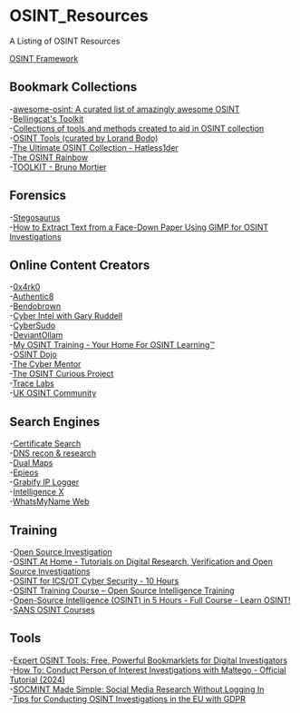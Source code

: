 # OSINT_Resources
 A Listing of OSINT Resources

[OSINT Framework](https://osintframework.com/)

## Bookmark Collections
-[awesome-osint: A curated list of amazingly awesome OSINT](https://github.com/jivoi/awesome-osint)\
-[Bellingcat's Toolkit](https://bellingcat.gitbook.io/toolkit)\
-[Collections of tools and methods created to aid in OSINT collection](https://github.com/sinwindie/OSINT)\
-[OSINT Tools (curated by Lorand Bodo)](https://start.me/p/7kxyy2/osint-tools-curated-by-lorand-bodo)\
-[The Ultimate OSINT Collection - Hatless1der](https://start.me/p/DPYPMz/the-ultimate-osint-collection)\
-[The OSINT Rainbow](https://start.me/p/xbEwoa/09-industry-professionals)\
-[TOOLKIT - Bruno Mortier](https://start.me/p/W1AXYo/toolkit)

## Forensics
-[Stegosaurus](https://github.com/AngelKitty/stegosaurus)\
-[How to Extract Text from a Face-Down Paper Using GIMP for OSINT Investigations](https://www.youtube.com/watch?v=ljiRh-nOP1Y)


## Online Content Creators
-[0x4rk0](https://www.youtube.com/@0x4rk0)\
-[Authentic8](https://www.youtube.com/@Authentic8Silo)\
-[Bendobrown](https://www.youtube.com/@Bendobrown)\
-[Cyber Intel with Gary Ruddell](https://www.youtube.com/@CyberIntelWithGaryRuddell)\
-[CyberSudo](https://www.youtube.com/@CyberSudoYT)\
-[DeviantOllam](https://www.youtube.com/@DeviantOllam)\
-[My OSINT Training - Your Home For OSINT Learning™](https://www.youtube.com/@myosinttraining)\
-[OSINT Dojo](https://www.youtube.com/@OSINTDojo)\
-[The Cyber Mentor](https://www.youtube.com/@TCMSecurityAcademy)\
-[The OSINT Curious Project](https://www.youtube.com/@OSINTCurious)\
-[Trace Labs](https://www.youtube.com/@TraceLabsVideos)\
-[UK OSINT Community](https://www.youtube.com/@UKOSINT)


## Search Engines
-[Certificate Search](https://crt.sh/)\
-[DNS recon & research](https://dnsdumpster.com/)\
-[Dual Maps](https://data.mashedworld.com/dualmaps/map.htm)\
-[Epieos](https://epieos.com/)\
-[Grabify IP Logger](https://grabify.link/)\
-[Intelligence X](https://intelx.io/tools)\
-[WhatsMyName Web](https://whatsmyname.app/)


## Training
-[Open Source Investigation](https://www.youtube.com/watch?v=02KE_n_JqV4&list=PLnOD5ptd113Iwn7EumiBqaOgSZ7WRR1rv)\
-[OSINT At Home - Tutorials on Digital Research, Verification and Open Source Investigations](https://youtube.com/playlist?list=PLrFPX1Vfqk3ehZKSFeb9pVIHqxqrNW8Sy)\
-[OSINT for ICS/OT Cyber Security - 10 Hours](https://www.youtube.com/watch?v=e7GTwmCX_Ws&list=PLOSJSv0hbPZBXT4kuRv_e8BP0TyOGc_W5)\
-[OSINT Training Course – Open Source Intelligence Training](https://www.youtube.com/watch?v=ZDtQ0bapigg)\
-[Open-Source Intelligence (OSINT) in 5 Hours - Full Course - Learn OSINT!](https://www.youtube.com/watch?v=qwA6MmbeGNo)\
-[SANS OSINT Courses](https://www.youtube.com/watch?v=e7GTwmCX_Ws&list=PLOSJSv0hbPZBXT4kuRv_e8BP0TyOGc_W5)

## Tools
-[Expert OSINT Tools: Free, Powerful Bookmarklets for Digital Investigators](https://www.youtube.com/watch?v=XmG-OQMyDtQ)\
-[How To: Conduct Person of Interest Investigations with Maltego - Official Tutorial (2024)](https://www.youtube.com/watch?v=aXktQ3epQvw)\
-[SOCMINT Made Simple: Social Media Research Without Logging In](https://www.youtube.com/watch?v=TeL1gDpE9QM)\
-[Tips for Conducting OSINT Investigations in the EU with GDPR](https://www.youtube.com/watch?v=HY-8o90xak4)